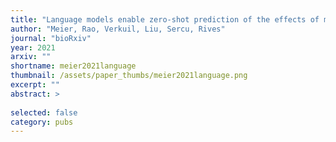 ```yaml
---
title: "Language models enable zero-shot prediction of the effects of mutations on protein function"
author: "Meier, Rao, Verkuil, Liu, Sercu, Rives"
journal: "bioRxiv"
year: 2021
arxiv: ""
shortname: meier2021language
thumbnail: /assets/paper_thumbs/meier2021language.png
excerpt: ""
abstract: >
    
selected: false
category: pubs
---
```

